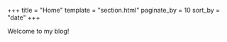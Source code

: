 +++
title = "Home"
template = "section.html"
paginate_by = 10
sort_by = "date"
+++

Welcome to my blog!
